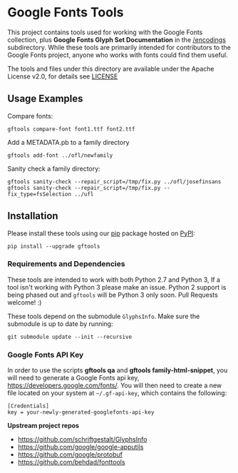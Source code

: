 # Google Fonts Tools

This project contains tools used for working with the Google Fonts collection, plus **Google Fonts Glyph Set Documentation** in the [/encodings](/encodings) subdirectory. While these tools are primarily intended for contributors to the Google Fonts project, anyone who works with fonts could find them useful.

The tools and files under this directory are available under the Apache License v2.0, for details see [LICENSE](LICENSE)

## Usage Examples

Compare fonts:

    gftools compare-font font1.ttf font2.ttf

Add a METADATA.pb to a family directory

    gftools add-font ../ofl/newfamily

Sanity check a family directory:

    gftools sanity-check --repair_script=/tmp/fix.py ../ofl/josefinsans
    gftools sanity-check --repair_script=/tmp/fix.py --fix_type=fsSelection ../ufl

## Installation

Please install these tools using our [pip](https://pip.pypa.io/en/stable/installing/) package hosted on [PyPI](https://pypi.org/project/gftools/):

    pip install --upgrade gftools

### Requirements and Dependencies

These tools are intended to work with both Python 2.7 and Python 3, If a tool isn't working with Python 3 please make an issue. Python 2 support is being phased out and `gftools` will be Python 3 only soon. Pull Requests welcome! :)

These tools depend on the submodule `GlyphsInfo`.
Make sure the submodule is up to date by running:

    git submodule update --init --recursive


### Google Fonts API Key

In order to use the scripts **gftools qa** and **gftools family-html-snippet**, you will need to generate a Google Fonts api key, https://developers.google.com/fonts/. You will then need to create a new file located on your system at `~/.gf-api-key`, which contains the following:

```
[Credentials]
key = your-newly-generated-googlefonts-api-key

```

**Upstream project repos**

* https://github.com/schriftgestalt/GlyphsInfo
* https://github.com/google/google-apputils
* https://github.com/google/protobuf
* https://github.com/behdad/fonttools
